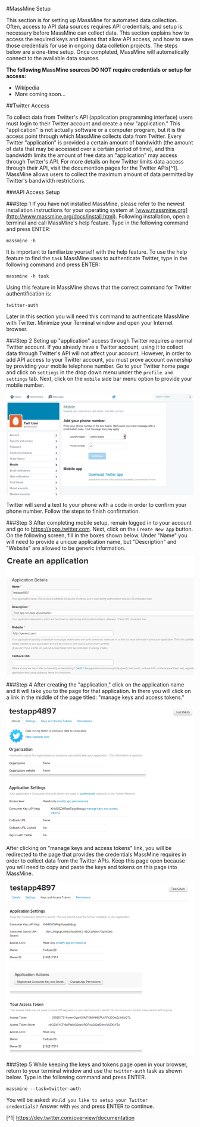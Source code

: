 #MassMine Setup

This section is for setting up MassMine for automated data collection. Often, access to API data sources requires API credentials, and setup is necessary before MassMine can collect data. This section explains how to access the required keys and tokens that allow API access, and how to save those credentials for use in ongoing data colletion projects. The steps below are a one-time setup. Once completed, MassMine will automatically connect to the available data sources. 

**The following MassMine sources DO NOT require credentials or setup for access:**

- Wikipedia
- More coming soon...

##Twitter Access

To collect data from Twitter's API (application programming interface) users must login to their Twitter account and create a new "application." This "application" is not actually software or a computer program, but it is the access point through which MassMine collects data from Twitter. Every Twitter "application" is provided a certain amount of bandwidth (the amount of data that may be accessed over a certain period of time), and this bandwidth limits the amount of free data an "application" may access through Twitter's API. For more details on how Twitter limits data access through their API, visit the documention pages for the Twitter APIs[^1].  MassMine allows users to collect the maximum amount of data permitted by Twitter's bandwidth restrictions.

###API Access Setup

###Step 1
If you have not installed MassMine, please refer to the newest installation instructions for your operating system at [www.massmine.org](http://www.massmine.org/docs/install.html). Following installation, open a terminal and call MassMine's help feature. Type in the following command and press ENTER:

    massmine -h
    
It is important to familiarize yourself with the help feature. To use the help feature to find the <code>task</code> MassMine uses to authenticate Twitter, type in the following command and press ENTER:

    massmine -h task
    
Using this feature in MassMine shows that the correct command for Twitter authentification is:

    twitter-auth

Later in this section you will need this command to authenticate MassMine with Twitter. Minimize your Terminal window and open your Internet browser. 

###Step 2
Seting up "application" access through Twitter requires a normal Twitter account. If you already have a Twitter account, using it to collect data through Twitter's API will not affect your account. However, in order to add API access to your Twitter account, you must prove account ownership by providing your mobile telephone number. Go to your Twitter home page and click on <code>settings</code> in the drop down menu under the <code>profile and settings</code> tab. Next, click on the <code>mobile</code> side bar menu option to provide your mobile number. 

![](./intro/mobile-twit.png)

Twitter will send a text to your phone with a code in order to confirm your phone number. Follow the steps to finish confirmation. 

###Step 3
After completing mobile setup, remain logged in to your account and go to <https://apps.twitter.com>. Next, click on the <code>Create New App</code> button. On the following screen, fill in the boxes shown below. Under "Name" you will need to provide a unique application name, but "Description" and "Website" are allowed to be generic information. 

![](./intro/create-app.png)

###Step 4
After creating the "application," click on the application name and it will take you to the page for that application. In there you will click on a link in the middle of the page titled: "manage keys and access tokens."

![](./intro/keys-click.png)

After clicking on "manage keys and access tokens" link, you will be redirected to the page that provides the credentials MassMine requires in order to collect data from the Twitter APIs. Keep this page open because you will need to copy and paste the keys and tokens on this page into MassMine.

![](./intro/keys-tokens.png)

###Step 5
While keeping the keys and tokens page open in your browser, return to your terminal window and use the <code>twitter-auth</code> task as shown below. Type in the following command and press ENTER.

    massmine --task=twitter-auth
   
You will be asked: <code>Would you like to setup your Twitter credentials?</code> Answer with <code>yes</code> and press ENTER to continue. 


[^1] <https://dev.twitter.com/overview/documentation>
